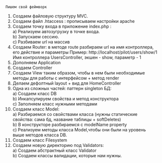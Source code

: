     Пишем свой феймворк
1. Создаем файловую структуру MVC.
2. Создаем файл .htaccess : прописываем настройки apache
3. Создаем точку входа в приложение index.php : \
    a) Реализуем автозугрузку в точке входа. \
    b) Запускаем сессию. \
    с) Разбиваем url на массив
4. Создаем Router: в методе route разбираем url на имя контроллера, его действие и параметры
    Пример: http://localhost/pilot/users/show/1 \
    Имя контроллера UsersController, экшен - show, параметр - 1
5. Дополняем Application
6. Создаем Controller
7. Создаем View таким образом, чтобы в нем были необходимые методы для работы с интерфейсом + метод render
8. Делаем дефолтный layout + вид для HomeController
9. Одна из сложных частей: паттерн singleton БД: \
    a) Создаем класс DB \
    b) Инкапсулируем свойства и метод конструктора \
    c) Заполняем класс нужными методами
10. Создаем класс Model: \
    a) Разбираемся со свойствами класса (нужны статические свойства: сама бд, название таблицы + softDeletes) \
    b) В конструкторе разбираемся с modelName property \
    c) Реализуем методы класса Model,чтобы они были на уровень выше методов класса DB.
11. Создаем класс Filesystem
12. Создаем новую директорию под Validators: \
    a) Создаем абстрактный класс Validator \
    b) Создаем классы валидации, которые нам нужны.
